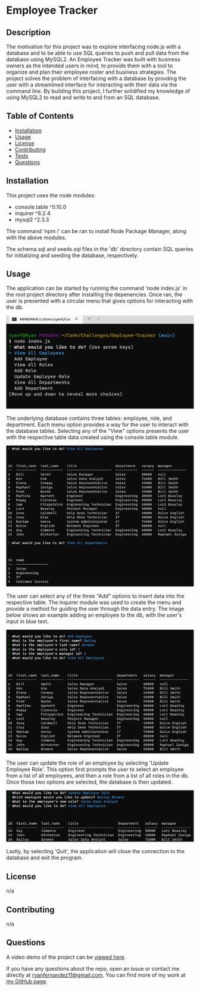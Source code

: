 # Employee Tracker

## Description

The motivation for this project was to explore interfacing node.js with a database and to be able to use SQL queries to push and pull data from the database using MySQL2. An Employee Tracker was built with business owners as the intended users in mind, to provide them with a tool to organize and plan their employee roster and business strategies. The project solves the problem of interfacing with a database by provding the user with a streamlined interface for interacting with their data via the command line. By building this project, I further solidified my knowledge of using MySQL2 to read and write to and from an SQL database.

## Table of Contents

- [Installation](#installation)
- [Usage](#usage)
- [License](#license)
- [Contributing](contributing)
- [Tests](#tests)
- [Questions](#questions)

## Installation

This project uses the node modules:
- console.table ^0.10.0
- inquirer ^8.2.4
- mysql2 ^2.3.3

The command 'npm i' can be ran to install Node Package Manager, along with the above modules.

The schema.sql and seeds.sql files in the 'db' directory contain SQL queries for initializing and seeding the database, respectively.

## Usage

The application can be started by running the command 'node index.js' in the root project directory after installing the depenencies. Once ran, the user is presented with a circular menu that gives options for interacting with the db.

![menu](./assets/images/menu.png)

The underlying database contains three tables: employee, role, and department. Each menu option provides a way for the user to interact with the database tables. Selecting any of the "View" options presents the user with the respective table data created using the console.table module.

![view-tables](./assets/images/view-tables.png)

The user can select any of the three "Add" options to insert data into the respective table. The inquirer module was used to create the menu and provide a method for guiding the user through the data entry. The image below shows an example adding an employee to the db, with the user's input in blue text.

![add-employee](./assets/images/add-employee.png)

The user can update the role of an employee by selecting 'Update Employee Role'. This option first prompts the user to select an employee from a list of all employees, and then a role from a list of all roles in the db. Once those two options are selected, the database is then updated.

![update-role](./assets/images/update-role.png)

Lastly, by selecting 'Quit', the application will close the connection to the database and exit the program.

## License

n/a

## Contributing

n/a

## Questions

A video demo of the project can be [viewed here](https://drive.google.com/file/d/1-OIUhCXzox9vgV54nFHBVse5qcCzWM0Y/view?usp=share_link).

If you have any questions about the repo, open an issue or contact me directly at ryanfernandez11@gmail.com. You can find more of my work at [my GitHub page](https://github.com/ryanafernandez/).
